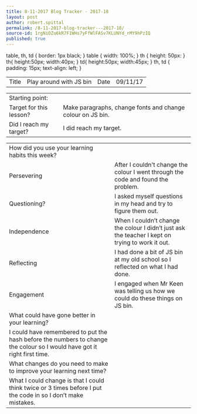 ```yaml
---
title: 8-11-2017 Blog Tracker - 2017-18
layout: post
author: robert.spittal
permalink: /8-11-2017-blog-tracker---2017-18/
source-id: 1rgNiOZu6kR7F1WHs7yFfWlFASv7KLUNYd_rMY9hPzIQ
published: true
---
```

table, th, td {
  border: 1px black;
}
table {
 width: 100%;
}
th {
  height: 50px:
}
th{
  height:50px;
  width:40px;
}
td{
  height:50px;
  width:45px;
}
th, td {
  padding: 15px;
  text-align: left;
}
<table>
  <tr>
    <td>Title</td>
    <td>Play around with JS bin</td>
    <td>Date</td>
    <td>09/11/17</td>
  </tr>
</table>


<table>
  <tr>
    <td>Starting point:</td>
    <td></td>
  </tr>
  <tr>
    <td>Target for this lesson?</td>
    <td>Make paragraphs, change fonts and change colour on JS bin.</td>
  </tr>
  <tr>
    <td>Did I reach my target? </td>
    <td>I did reach my target.</td>
  </tr>
</table>


<table>
  <tr>
    <td>How did you use your learning habits this week?</td>
    <td></td>
  </tr>
  <tr>
    <td>Persevering</td>
    <td>After I couldn't change the colour I went through the code and found the problem.</td>
  </tr>
  <tr>
    <td>Questioning?</td>
    <td>I asked myself questions in my head and try to figure them out.</td>
  </tr>
  <tr>
    <td>Independence</td>
    <td>When I couldn’t change the colour I didn’t just ask the teacher I kept on trying to work it out.</td>
  </tr>
  <tr>
    <td>Reflecting</td>
    <td>I had done a bit of JS bin at my old school so I reflected on what I had done.</td>
  </tr>
  <tr>
    <td>Engagement</td>
    <td>I engaged when Mr Keen was telling us how we could do these things on JS bin.</td>
  </tr>
  <tr>
    <td>What could have gone better in your learning?</td>
    <td></td>
  </tr>
  <tr>
    <td>I could have remembered to put the hash before the numbers to change the colour so I would have got it right first time.
</td>
    <td></td>
  </tr>
  <tr>
    <td>What changes do you need to make to improve your learning next time?</td>
    <td></td>
  </tr>
  <tr>
    <td>What I could change is that I could think twice or 3 times before I put the code in so I don’t make mistakes.</td>
    <td></td>
  </tr>
</table>


